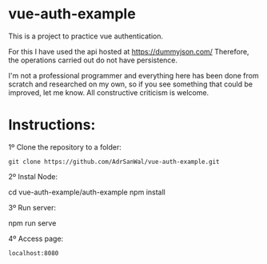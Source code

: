 # vue-auth-example

This is a project to practice vue authentication.

For this I have used the api hosted at https://dummyjson.com/
Therefore, the operations carried out do not have persistence.

I'm not a professional programmer and everything here has been done from scratch and researched on my own, so if you see something that could be improved, let me know. All constructive criticism is welcome.

Instructions:
=

1º Clone the repository to a folder:

    git clone https://github.com/AdrSanWal/vue-auth-example.git

2º Instal Node:

  cd vue-auth-example/auth-example
  npm install

3º Run server:

  npm run serve
  
4º Access page:

    localhost:8080
